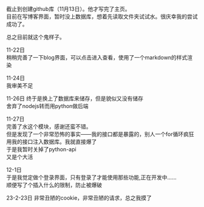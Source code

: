 截止到创建github库（11月13日）。他才写完了主页。  
目前在写博客界面，暂时没上数据库，想着先读取文件夹试试水。很庆幸我的尝试成功了。  
  
总之目前就这个鬼样子。

11-22日  
稍稍完善了一下blog界面，可以点击进入查看，使用了一个markdown的样式渲染    

11-24日  
我审美不足  

11-26日
终于是换上了数据库来储存，但是貌似又没有储存  
舍弃了nodejs转而用python做后端  

11-27日  
完善了水这个模块，感谢还蛮不错。  
但是发现了一个非常恐怖的事实——我的接口都是暴露的，别人一个for循环疯狂用我的接口注入数据库。我就直接爆了  
于是我暂时关掉了python-api  
又是个大活  

12-1日  
于是我觉定做个登录界面，只有登录了才能使用那些功能,正在开发中......  
顺便写了个插入什么的限制，防止被爆破  

23-2-23日
非常丑陋的cookie，非常丑陋的请求，总之我摸了

